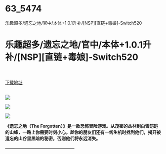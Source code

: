 # 63_5474
乐趣超多/遗忘之地/官中/本体+1.0.1升补/[NSP][直链+毒娘]-Switch520
# 乐趣超多/遗忘之地/官中/本体+1.0.1升补/[NSP][直链+毒娘]-Switch520
 <br/></br>
[下载地址](https://www.switch520.cc/article/5474 "下载地址")
<br/></br>

<p><span><strong><img src="http://img.rruu.net/image/5f33d3ddab0cf"></strong></span></p>
<p><span><strong><img src="http://img.rruu.net/image/5f33d4093f895"></strong></span></p>
<p><span><strong><img src="http://img.rruu.net/image/5f33d40a541f5"></strong></span></p>
<p><span><strong>《遗忘之地（The Forgotten）》是一款恐怖冒险游戏。从茂密的丛林到白雪皑皑的山峰，一路上你需要时刻小心。趁你的朋友们还有一线生机时找到他们，揭开被遗忘的山谷里黑暗的秘密，否则他们将永远消失。</strong></span></p>
<p><span><strong>————————————————</strong></span></p>
<p></p>
